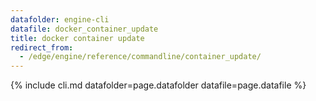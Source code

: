 ```yaml
---
datafolder: engine-cli
datafile: docker_container_update
title: docker container update
redirect_from:
  - /edge/engine/reference/commandline/container_update/
---
```


<!--
Sorry, but the contents of this page are automatically generated from
Docker's source code. If you want to suggest a change to the text that appears
here, you'll need to find the string by searching this repo:

https://github.com/docker/cli
-->

{% include cli.md datafolder=page.datafolder datafile=page.datafile %}
